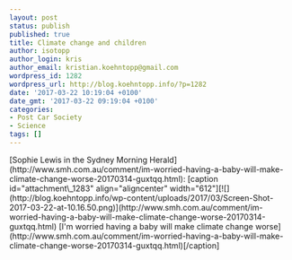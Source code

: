 ```yaml
---
layout: post
status: publish
published: true
title: Climate change and children
author: isotopp
author_login: kris
author_email: kristian.koehntopp@gmail.com
wordpress_id: 1282
wordpress_url: http://blog.koehntopp.info/?p=1282
date: '2017-03-22 10:19:04 +0100'
date_gmt: '2017-03-22 09:19:04 +0100'
categories:
- Post Car Society
- Science
tags: []
---
```

<p>[Sophie Lewis in the Sydney Morning Herald](http://www.smh.com.au/comment/im-worried-having-a-baby-will-make-climate-change-worse-20170314-guxtqq.html): [caption id="attachment\_1283" align="aligncenter" width="612"][![](http://blog.koehntopp.info/wp-content/uploads/2017/03/Screen-Shot-2017-03-22-at-10.16.50.png)](http://www.smh.com.au/comment/im-worried-having-a-baby-will-make-climate-change-worse-20170314-guxtqq.html) [I'm worried having a baby will make climate change worse](http://www.smh.com.au/comment/im-worried-having-a-baby-will-make-climate-change-worse-20170314-guxtqq.html)[/caption]</p>
